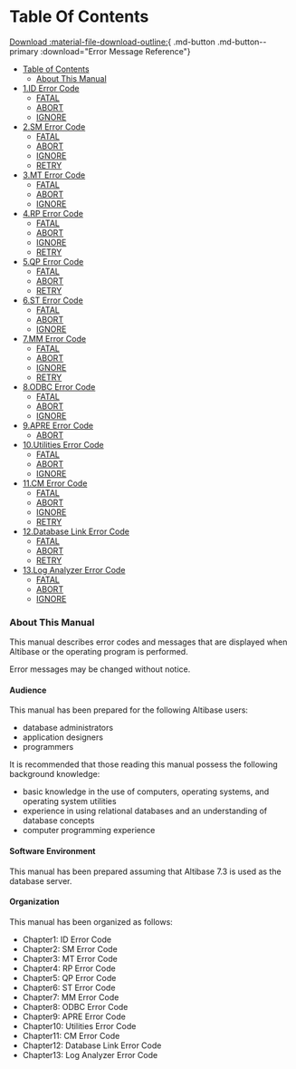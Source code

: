 # Table Of Contents

[Download :material-file-download-outline:](../../PDF/Error%20Message%20Reference.pdf){ .md-button .md-button--primary :download="Error Message Reference"}

- [Table of Contents](#table-of-contents)
    - [About This Manual](#about-this-manual)
- [1.ID Error Code](../Error%20Message%20Reference/1.ID-Error-Code.md)
    - [FATAL](../Error%20Message%20Reference/1.ID-Error-Code.md#fatal)
    - [ABORT](../Error%20Message%20Reference/1.ID-Error-Code.md#abort)
    - [IGNORE](../Error%20Message%20Reference/1.ID-Error-Code.md#ignore)
- [2.SM Error Code](../Error%20Message%20Reference/2.SM-Error-Code.md)
    - [FATAL](../Error%20Message%20Reference/2.SM-Error-Code.md#fatal)
    - [ABORT](../Error%20Message%20Reference/2.SM-Error-Code.md#abort)
    - [IGNORE](../Error%20Message%20Reference/2.SM-Error-Code.md#ignore)
    - [RETRY](../Error%20Message%20Reference/2.SM-Error-Code.md#retry)
- [3.MT Error Code](../Error%20Message%20Reference/3.MT-Error-Code.md)
    - [FATAL](../Error%20Message%20Reference/3.MT-Error-Code.md#fatal)
    - [ABORT](../Error%20Message%20Reference/3.MT-Error-Code.md#abort)
    - [IGNORE](../Error%20Message%20Reference/3.MT-Error-Code.md#ignore)
- [4.RP Error Code](../Error%20Message%20Reference/4.RP-Error-Code.md)
    - [FATAL](../Error%20Message%20Reference/4.RP-Error-Code.md#fatal)
    - [ABORT](../Error%20Message%20Reference/4.RP-Error-Code.md#abort)
    - [IGNORE](../Error%20Message%20Reference/4.RP-Error-Code.md#ignore)
    - [RETRY](../Error%20Message%20Reference/4.RP-Error-Code.md#retry)
- [5.QP Error Code](../Error%20Message%20Reference/5.QP-Error-Code.md)
    - [FATAL](../Error%20Message%20Reference/5.QP-Error-Code.md#fatal)
    - [ABORT](../Error%20Message%20Reference/5.QP-Error-Code.md#abort)
    - [RETRY](../Error%20Message%20Reference/5.QP-Error-Code.md#retry)
- [6.ST Error Code](../Error%20Message%20Reference/6.ST-Error-Code.md)
    - [FATAL](../Error%20Message%20Reference/6.ST-Error-Code.md#fatal)
    - [ABORT](../Error%20Message%20Reference/6.ST-Error-Code.md#abort)
    - [IGNORE](../Error%20Message%20Reference/6.ST-Error-Code.md#ignore)
- [7.MM Error Code](../Error%20Message%20Reference/7.MM-Error-Code.md)
    - [FATAL](../Error%20Message%20Reference/7.MM-Error-Code.md#fatal)
    - [ABORT](../Error%20Message%20Reference/7.MM-Error-Code.md#abort)
    - [IGNORE](../Error%20Message%20Reference/7.MM-Error-Code.md#ignore)
    - [RETRY](../Error%20Message%20Reference/7.MM-Error-Code.md#retry)
- [8.ODBC Error Code](../Error%20Message%20Reference/8.ODBC-Error-Code.md)
    - [FATAL](../Error%20Message%20Reference/8.ODBC-Error-Code.md#fatal)
    - [ABORT](../Error%20Message%20Reference/8.ODBC-Error-Code.md#abort)
    - [IGNORE](../Error%20Message%20Reference/8.ODBC-Error-Code.md#ignore)
- [9.APRE Error Code](../Error%20Message%20Reference/9.APRE-Error-Code.md)
    - [ABORT](../Error%20Message%20Reference/9.APRE-Error-Code.md#abort)
- [10.Utilities Error Code](../Error%20Message%20Reference/10.Utilities-Error-Code.md)
    - [FATAL](../Error%20Message%20Reference/10.Utilities-Error-Code.md#fatal)
    - [ABORT](../Error%20Message%20Reference/10.Utilities-Error-Code.md#abort)
    - [IGNORE](../Error%20Message%20Reference/10.Utilities-Error-Code.md#ignore)
- [11.CM Error Code](../Error%20Message%20Reference/11.CM-Error-Code.md)
    - [FATAL](../Error%20Message%20Reference/11.CM-Error-Code.md#fatal)
    - [ABORT](../Error%20Message%20Reference/11.CM-Error-Code.md#abort)
    - [IGNORE](../Error%20Message%20Reference/11.CM-Error-Code.md#ignore)
    - [RETRY](../Error%20Message%20Reference/11.CM-Error-Code.md#retry)
- [12.Database Link Error Code](../Error%20Message%20Reference/12.Database-Link-Error-Code.md)
    - [FATAL](../Error%20Message%20Reference/12.Database-Link-Error-Code.md#fatal)
    - [ABORT](../Error%20Message%20Reference/12.Database-Link-Error-Code.md#abort)
    - [RETRY](../Error%20Message%20Reference/12.Database-Link-Error-Code.md#retry)
- [13.Log Analyzer Error Code](../Error%20Message%20Reference/13.Log-Analyzer-Error-Code.md)
    - [FATAL](../Error%20Message%20Reference/13.Log-Analyzer-Error-Code.md#fatal)
    - [ABORT](../Error%20Message%20Reference/13.Log-Analyzer-Error-Code.md#abort)
    - [IGNORE](../Error%20Message%20Reference/13.Log-Analyzer-Error-Code.md#ignore)

### About This Manual

This manual describes error codes and messages that are displayed when Altibase or the operating program is performed.

Error messages may be changed without notice.

#### Audience

This manual has been prepared for the following Altibase users:

- database administrators
- application designers
- programmers

It is recommended that those reading this manual possess the following background knowledge:

- basic knowledge in the use of computers, operating systems, and operating system utilities
- experience in using relational databases and an understanding of database concepts
- computer programming experience

#### Software Environment

This manual has been prepared assuming that Altibase 7.3 is used as the database server.

#### Organization

This manual has been organized as follows:

- Chapter1: ID Error Code
- Chapter2: SM Error Code
- Chapter3: MT Error Code
- Chapter4: RP Error Code
- Chapter5: QP Error Code
- Chapter6: ST Error Code
- Chapter7: MM Error Code
- Chapter8: ODBC Error Code
- Chapter9: APRE Error Code
- Chapter10: Utilities Error Code
- Chapter11: CM Error Code
- Chapter12: Database Link Error Code
- Chapter13: Log Analyzer Error Code